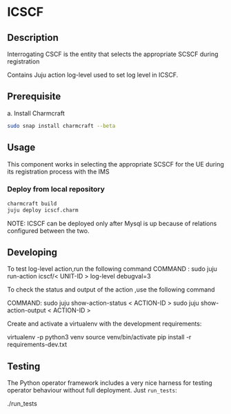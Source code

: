<!--
 Copyright 2020 Tata Elxsi

 Licensed under the Apache License, Version 2.0 (the License); you may
 not use this file except in compliance with the License. You may obtain
 a copy of the License at

         http://www.apache.org/licenses/LICENSE-2.0

 Unless required by applicable law or agreed to in writing, software
 distributed under the License is distributed on an AS IS BASIS, WITHOUT
 WARRANTIES OR CONDITIONS OF ANY KIND, either express or implied. See the
 License for the specific language governing permissions and limitations
 under the License.

 For those usages not covered by the Apache License, Version 2.0 please
 contact: canonical@tataelxsi.onmicrosoft.com

 To get in touch with the maintainers, please contact:
 canonical@tataelxsi.onmicrosoft.com
-->

# ICSCF

## Description

Interrogating CSCF is the entity that selects the appropriate SCSCF during
registration

Contains Juju action log-level used to set log level in ICSCF.

## Prerequisite

a. Install Charmcraft

   ```bash
   sudo snap install charmcraft --beta
   ```

## Usage

This component works in selecting the appropriate SCSCF for the UE during its
registration process with the IMS

### Deploy from local repository

   ```bash
   charmcraft build
   juju deploy icscf.charm
   ```

NOTE: ICSCF can be deployed only after Mysql is up because of relations
configured between the two.

## Developing

To test log-level action,run the following command
COMMAND : sudo juju run-action icscf/< UNIT-ID > log-level debugval=3

To check the status and output of the action ,use the following command

COMMAND:
sudo juju show-action-status < ACTION-ID >
sudo juju show-action-output < ACTION-ID >

Create and activate a virtualenv with the development requirements:

   virtualenv -p python3 venv
   source venv/bin/activate
   pip install -r requirements-dev.txt

## Testing

The Python operator framework includes a very nice harness for testing
operator behaviour without full deployment. Just `run_tests`:

   ./run_tests
